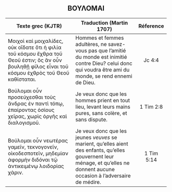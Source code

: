 <h2 align="center">ΒΟΥΛΟΜΑΙ</h2>

|Texte grec (KJTR)|Traduction (Martin 1707)|Réference|
|-----|-----|:---:
Μοιχοὶ καὶ μοιχαλίδες, οὐκ οἴδατε ὅτι ἡ φιλία τοῦ κόσμου ἔχθρα τοῦ Θεοῦ ἐστιν; ὃς ἂν οὖν βουληθῇ φίλος εἶναι τοῦ κόσμου ἐχθρὸς τοῦ Θεοῦ καθίσταται.|Hommes et femmes adultères, ne savez-vous pas que l’amitié du monde est inimitié contre Dieu? celui donc qui voudra être ami du monde, se rend ennemi de Dieu.|Jc 4:4|
Βούλομαι οὖν προσεύχεσθαι τοὺς ἄνδρας ἐν παντὶ τόπῳ, ἐπαίροντας ὁσίους χεῖρας, χωρὶς ὀργῆς καὶ διαλογισμοῦ.|Je veux donc que les hommes prient en tout lieu, levant leurs mains pures, sans colère, et sans dispute.|1 Tim 2:8|
Βούλομαι οὖν νεωτέρας γαμεῖν, τεκνογονεῖν, οἰκοδεσποτεῖν, μηδεμίαν ἀφορμὴν διδόναι τῷ ἀντικειμένῳ λοιδορίας χάριν.|Je veux donc que les jeunes _veuves_ se marient, qu’elles aient des enfants, qu’elles gouvernent leur ménage, et qu’elles ne donnent aucune occasion à l’adversaire de médire.|1 Tim 5:14|
